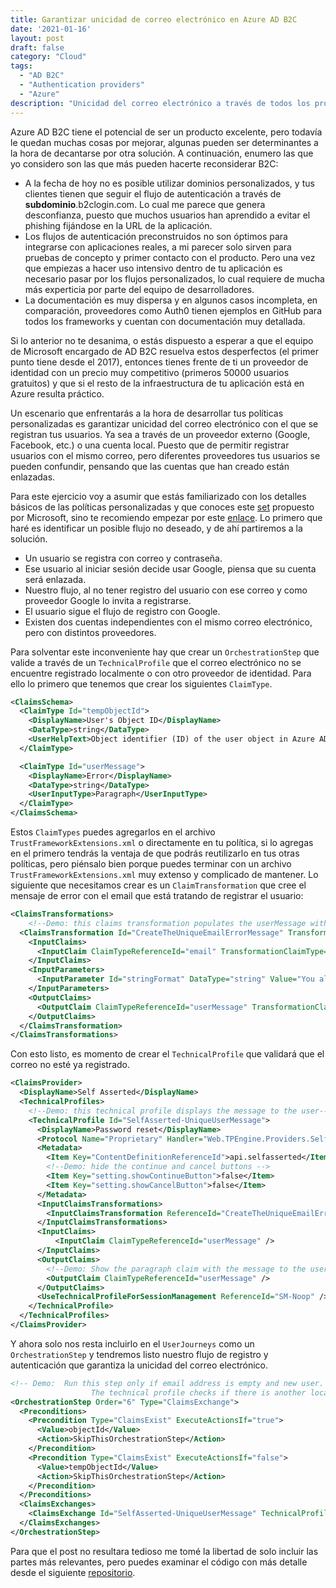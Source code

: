 ```yaml
---
title: Garantizar unicidad de correo electrónico en Azure AD B2C
date: '2021-01-16'
layout: post
draft: false
category: "Cloud"
tags:
  - "AD B2C"
  - "Authentication providers"
  - "Azure"
description: "Unicidad del correo electrónico a través de todos los proveedores de identidad."
---
```


Azure AD B2C tiene el potencial de ser un producto excelente, pero todavía le quedan muchas cosas por mejorar,
algunas pueden ser determinantes a la hora de decantarse por otra solución. A continuación, enumero las que yo
considero son las que más pueden hacerte reconsiderar B2C:

- A la fecha de hoy no es posible utilizar dominios personalizados, y tus clientes tienen que seguir el flujo
  de autenticación a través de **subdominio**.b2clogin.com. Lo cual me parece que genera desconfianza,
  puesto que muchos usuarios han aprendido a evitar el phishing fijándose en la URL de la aplicación.
- Los flujos de autenticación preconstruidos no son óptimos para integrarse con aplicaciones reales, a mi parecer
  solo sirven para pruebas de concepto y primer contacto con el producto. Pero una vez que empiezas a hacer uso intensivo
  dentro de tu aplicación es necesario pasar por los flujos personalizados, lo cual requiere de mucha más experticia por
  parte del equipo de desarrolladores.
- La documentación es muy dispersa y en algunos casos incompleta, en comparación, proveedores como Auth0 tienen ejemplos
  en GitHub para todos los frameworks y cuentan con documentación muy detallada.

Si lo anterior no te desanima, o estás dispuesto a esperar a que el equipo de Microsoft encargado de AD B2C resuelva estos
desperfectos (el primer punto tiene desde el 2017), entonces tienes frente de ti un proveedor de identidad con un precio muy competitivo (primeros 50000 usuarios gratuitos) y que si el resto de la infraestructura de tu aplicación está en Azure resulta práctico.

Un escenario que enfrentarás a la hora de desarrollar tus políticas personalizadas es garantizar unicidad del correo electrónico con el que se registran tus usuarios. Ya sea a través de un proveedor externo (Google, Facebook, etc.) o una cuenta local. Puesto que de permitir registrar usuarios con el mismo correo, pero diferentes proveedores tus usuarios se pueden confundir, pensando que las cuentas que han creado están enlazadas.

Para este ejercicio voy a asumir que estás familiarizado con los detalles básicos de las políticas personalizadas y que conoces este [set](https://github.com/Azure-Samples/active-directory-b2c-custom-policy-starterpack) propuesto por Microsoft, sino te recomiendo empezar por este [enlace](https://docs.microsoft.com/en-us/azure/active-directory-b2c/custom-policy-get-started). Lo primero que haré es identificar un posible flujo no deseado, y de ahí partiremos a la solución.

- Un usuario se registra con correo y contraseña.
- Ese usuario al iniciar sesión decide usar Google, piensa que su cuenta será enlazada.
- Nuestro flujo, al no tener registro del usuario con ese correo y como proveedor Google lo invita a registrarse.
- El usuario sigue el flujo de registro con Google.
- Existen dos cuentas independientes con el mismo correo electrónico, pero con distintos proveedores.

Para solventar este inconveniente hay que crear un `OrchestrationStep` que valide a través de un `TechnicalProfile` que el correo electrónico no se encuentre registrado localmente o con otro proveedor de identidad. Para ello lo primero que tenemos que crear los siguientes `ClaimType`.

```xml
<ClaimsSchema>
  <ClaimType Id="tempObjectId">
    <DisplayName>User's Object ID</DisplayName>
    <DataType>string</DataType>
    <UserHelpText>Object identifier (ID) of the user object in Azure AD.</UserHelpText>
  </ClaimType>

  <ClaimType Id="userMessage">
    <DisplayName>Error</DisplayName>
    <DataType>string</DataType>
    <UserInputType>Paragraph</UserInputType>
  </ClaimType>
</ClaimsSchema>
```

Estos `ClaimTypes` puedes agregarlos en el archivo `TrustFrameworkExtensions.xml` o directamente en tu política, si lo agregas en el primero tendrás la ventaja de que podrás reutilizarlo en tus otras políticas, pero piénsalo bien porque puedes terminar con un archivo `TrustFrameworkExtensions.xml` muy extenso y complicado de mantener. Lo siguiente que necesitamos crear es un `ClaimTransformation` que cree el mensaje de error con el email que está tratando de registrar el usuario:

```xml
<ClaimsTransformations>
    <!--Demo: this claims transformation populates the userMessage with the text we want to show to the end user-->
  <ClaimsTransformation Id="CreateTheUniqueEmailErrorMessage" TransformationMethod="FormatStringClaim">
    <InputClaims>
      <InputClaim ClaimTypeReferenceId="email" TransformationClaimType="inputClaim" />
    </InputClaims>
    <InputParameters>
      <InputParameter Id="stringFormat" DataType="string" Value="You aleady have an account with {0} email address" />
    </InputParameters>
    <OutputClaims>
      <OutputClaim ClaimTypeReferenceId="userMessage" TransformationClaimType="outputClaim" />
    </OutputClaims>
  </ClaimsTransformation>
</ClaimsTransformations>
```

Con esto listo, es momento de crear el `TechnicalProfile` que validará que el correo no esté ya registrado.

```xml
<ClaimsProvider>
  <DisplayName>Self Asserted</DisplayName>
  <TechnicalProfiles>
    <!--Demo: this technical profile displays the message to the user-->
    <TechnicalProfile Id="SelfAsserted-UniqueUserMessage">
      <DisplayName>Password reset</DisplayName>
      <Protocol Name="Proprietary" Handler="Web.TPEngine.Providers.SelfAssertedAttributeProvider, Web.TPEngine, Version=1.0.0.0, Culture=neutral, PublicKeyToken=null" />
      <Metadata>
        <Item Key="ContentDefinitionReferenceId">api.selfasserted</Item>
        <!--Demo: hide the continue and cancel buttons -->
        <Item Key="setting.showContinueButton">false</Item>
        <Item Key="setting.showCancelButton">false</Item>
      </Metadata>
      <InputClaimsTransformations>
        <InputClaimsTransformation ReferenceId="CreateTheUniqueEmailErrorMessage" />
      </InputClaimsTransformations>
      <InputClaims>
          <InputClaim ClaimTypeReferenceId="userMessage" />
      </InputClaims>
      <OutputClaims>
        <!--Demo: Show the paragraph claim with the message to the user -->
        <OutputClaim ClaimTypeReferenceId="userMessage" />
      </OutputClaims>
      <UseTechnicalProfileForSessionManagement ReferenceId="SM-Noop" />
    </TechnicalProfile>
  </TechnicalProfiles>
</ClaimsProvider>
```

Y ahora solo nos resta incluirlo en el `UserJourneys` como un `OrchestrationStep` y tendremos listo nuestro flujo de registro y autenticación que garantiza la unicidad del correo electrónico.

```xml
<!-- Demo:  Run this step only if email address is empty and new user.
			      The technical profile checks if there is another local account with same email address.-->
<OrchestrationStep Order="6" Type="ClaimsExchange">
  <Preconditions>
    <Precondition Type="ClaimsExist" ExecuteActionsIf="true">
      <Value>objectId</Value>
      <Action>SkipThisOrchestrationStep</Action>
    </Precondition>
    <Precondition Type="ClaimsExist" ExecuteActionsIf="false">
      <Value>tempObjectId</Value>
      <Action>SkipThisOrchestrationStep</Action>
    </Precondition>
  </Preconditions>
  <ClaimsExchanges>
    <ClaimsExchange Id="SelfAsserted-UniqueUserMessage" TechnicalProfileReferenceId="SelfAsserted-UniqueUserMessage" />
  </ClaimsExchanges>
</OrchestrationStep>
```

Para que el post no resultara tedioso me tomé la libertad de solo incluir las partes más relevantes, pero puedes examinar el código con más detalle desde el siguiente [repositorio](https://github.com/azure-ad-b2c/samples/tree/master/policies/force-unique-email-across-social-identities).
